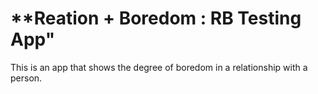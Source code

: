 # **Reation + Boredom : RB Testing App"

This is an app that shows the degree of boredom in a relationship with a person.
